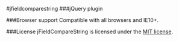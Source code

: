 #jfieldcomparestring
###jQuery plugin



###Browser support
Compatible with all browsers and IE10+.


###License
jFieldCompareString is licensed under the [MIT license](http://opensource.org/licenses/MIT).